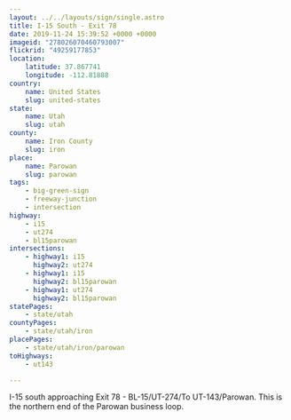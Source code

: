 ```yaml
---
layout: ../../layouts/sign/single.astro
title: I-15 South - Exit 78
date: 2019-11-24 15:39:52 +0000 +0000
imageid: "278026070460793007"
flickrid: "49259177853"
location:
    latitude: 37.867741
    longitude: -112.81888
country:
    name: United States
    slug: united-states
state:
    name: Utah
    slug: utah
county:
    name: Iron County
    slug: iron
place:
    name: Parowan
    slug: parowan
tags:
    - big-green-sign
    - freeway-junction
    - intersection
highway:
    - i15
    - ut274
    - bl15parowan
intersections:
    - highway1: i15
      highway2: ut274
    - highway1: i15
      highway2: bl15parowan
    - highway1: ut274
      highway2: bl15parowan
statePages:
    - state/utah
countyPages:
    - state/utah/iron
placePages:
    - state/utah/iron/parowan
toHighways:
    - ut143

---
```

I-15 south approaching Exit 78 - BL-15/UT-274/To UT-143/Parowan.  This is the northern end of the Parowan business loop.